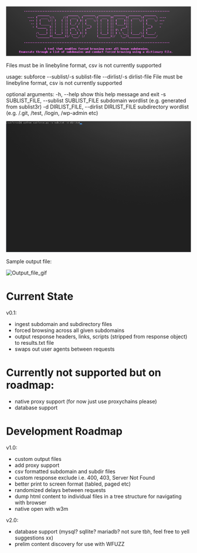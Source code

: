 <p align="center">
  <img src="logo.png" />
</p>


Files must be in linebyline format, csv is not currently supported


usage: subforce --sublist/-s sublist-file --dirlist/-s dirlist-file
  File must be linebyline format, csv is not currently supported

optional arguments:
  -h, --help            show this help message and exit
  -s SUBLIST_FILE, --sublist SUBLIST_FILE subdomain wordlist (e.g. generated from sublist3r)
  -d DIRLIST_FILE, --dirlist DIRLIST_FILE subdirectory wordlist (e.g. /.git, /test, /login, /wp-admin etc)

![Usage_gif](updatedrecording.gif?raw=true "Usage")


Sample output file: 

![Output_file_gif](outputrecording.gif?raw=true "Output")



# Current State

v0.1:
- ingest subdomain and subdirectory files
- forced browsing across all given subdomains
- output response headers, links, scripts (stripped from response object) to results.txt file
- swaps out user agents between requests

# Currently not supported but on roadmap:
- native proxy support (for now just use proxychains please)
- database support

# Development Roadmap

v1.0:
- custom output files
- add proxy support
- csv formatted subdomain and subdir files
- custom response exclude i.e. 400, 403, Server Not Found
- better print to screen format (tabled, paged etc)
- randomized delays between requests
- dump html content to individual files in a tree structure for navigating with browser
- native open with w3m

v2.0:
- database support (mysql? sqllite? mariadb? not sure tbh, feel free to yell suggestions xx)
- prelim content discovery for use with WFUZZ
